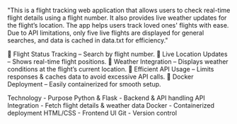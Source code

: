 "This is a flight tracking web application that allows users to check real-time flight details using a flight number. It also provides live weather updates for the flight’s location. The app helps users track loved ones' flights with ease. Due to API limitations, only five live flights are displayed for general searches, and data is cached in data.txt for efficiency."

🔹 Flight Status Tracking – Search by flight number.
🔹 Live Location Updates – Shows real-time flight positions.
🔹 Weather Integration – Displays weather conditions at the flight’s current location.
🔹 Efficient API Usage – Limits responses & caches data to avoid excessive API calls.
🔹 Docker Deployment – Easily containerized for smooth setup.

Technology        -     Purpose
Python & Flask	  -     Backend & API handling
API Integration   -    	Fetch flight details & weather data
Docker	          -     Containerized deployment
HTML/CSS          -    	Frontend UI
Git               -     Version control
